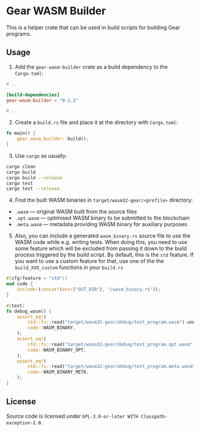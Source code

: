 # Gear WASM Builder

This is a helper crate that can be used in build scripts for building Gear programs.

## Usage

1. Add the `gear-wasm-builder` crate as a build dependency to the `Cargo.toml`:

```toml
# ...

[build-dependencies]
gear-wasm-builder = "0.1.2"

# ...
```

2. Create a `build.rs` file and place it at the directory with `Cargo.toml`:

```rust
fn main() {
    gear_wasm_builder::build();
}
```

3. Use `cargo` as usually:

```bash
cargo clean
cargo build
cargo build --release
cargo test
cargo test --release
```

4. Find the built WASM binaries in `target/wasm32-gear/<profile>` directory:

- `.wasm` — original WASM built from the source files
- `.opt.wasm` — optimised WASM binary to be submitted to the blockchain
- `.meta.wasm` — metadata providing WASM binary for auxiliary purposes

5. Also, you can include a generated `wasm_binary.rs` source file to use the WASM code while e.g. writing tests. When doing this, you need to use some feature which will be excluded from passing it down to the build process triggered by the build script. By default, this is the `std` feature. If you want to use a custom feature for that, use one of the the `build_XXX_custom` functions in your `build.rs`

```rust
#[cfg(feature = "std")]
mod code {
    include!(concat!(env!("OUT_DIR"), "/wasm_binary.rs"));
}

#[test]
fn debug_wasm() {
    assert_eq!(
        std::fs::read("target/wasm32-gear/debug/test_program.wasm").unwrap(),
        code::WASM_BINARY,
    );
    assert_eq!(
        std::fs::read("target/wasm32-gear/debug/test_program.opt.wasm").unwrap(),
        code::WASM_BINARY_OPT,
    );
    assert_eq!(
        std::fs::read("target/wasm32-gear/debug/test_program.meta.wasm").unwrap(),
        code::WASM_BINARY_META,
    );
}
```

## License

Source code is licensed under `GPL-3.0-or-later WITH Classpath-exception-2.0`.
